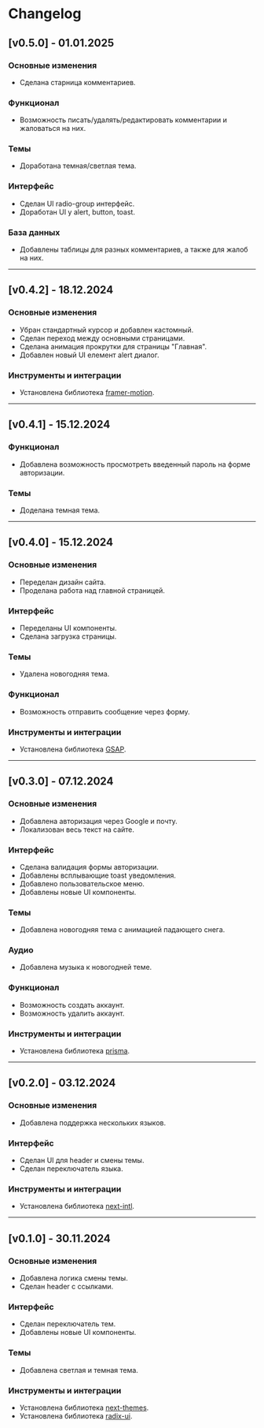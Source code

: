 # Changelog

## [v0.5.0] - 01.01.2025
### Основные изменения
- Сделана старница комментариев.

### Функционал
- Возможность писать/удалять/редактировать комментарии и жаловаться на них.

### Темы
- Доработана темная/светлая тема.

### Интерфейс
- Сделан UI radio-group интерфейс.
- Доработан UI у alert, button, toast.

### База данных
- Добавлены таблицы для разных комментариев, а также для жалоб на них.

---

## [v0.4.2] - 18.12.2024
### Основные изменения
- Убран стандартный курсор и добавлен кастомный.
- Сделан переход между основными страницами.
- Сделана анимация прокрутки для страницы "Главная".
- Добавлен новый UI елемент alert диалог.

### Инструменты и интеграции
- Установлена библиотека [framer-motion](https://motion.dev/).

---

## [v0.4.1] - 15.12.2024
### Функционал
- Добавлена возможность просмотреть введенный пароль на форме авторизации.

### Темы
- Доделана темная тема.

---

## [v0.4.0] - 15.12.2024
### Основные изменения
- Переделан дизайн сайта.
- Проделана работа над главной страницей.

### Интерфейс
- Переделаны UI компоненты.
- Сделана загрузка страницы.

### Темы
- Удалена новогодняя тема.

### Функционал
- Возможность отправить сообщение через форму.

### Инструменты и интеграции
- Установлена библиотека [GSAP](https://gsap.com/).

---

## [v0.3.0] - 07.12.2024
### Основные изменения
- Добавлена авторизация через Google и почту.
- Локализован весь текст на сайте.

### Интерфейс
- Сделана валидация формы авторизации.
- Добавлены всплывающие toast уведомления.
- Добавлено пользовательское меню.
- Добавлены новые UI компоненты.

### Темы
- Добавлена новогодняя тема с анимацией падающего снега.

### Аудио
- Добавлена музыка к новогодней теме.

### Функционал
- Возможность создать аккаунт.
- Возможность удалить аккаунт.

### Инструменты и интеграции
- Установлена библиотека [prisma](https://www.prisma.io/).

---

## [v0.2.0] - 03.12.2024
### Основные изменения
- Добавлена поддержка нескольких языков.

### Интерфейс
- Сделан UI для header и смены темы.
- Сделан переключатель языка.

### Инструменты и интеграции
- Установлена библиотека [next-intl](https://next-intl.dev/).

---

## [v0.1.0] - 30.11.2024
### Основные изменения
- Добавлена логика смены темы.
- Сделан header с ссылками.

### Интерфейс
- Сделан переключатель тем.
- Добавлены новые UI компоненты.

### Темы
- Добавлена светлая и темная тема.

### Инструменты и интеграции
- Установлена библиотека [next-themes](https://github.com/pacocoursey/next-themes).
- Установлена библиотека [radix-ui](https://www.radix-ui.com/).